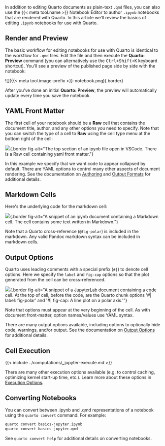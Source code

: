 In addition to editing Quarto documents as plain-text `.qmd` files, you can also use the {{< meta tool.name >}} Notebook Editor to author `.ipynb` notebooks that are rendered with Quarto. In this article we'll review the basics of editing `.ipynb` notebooks for use with Quarto.

## Render and Preview

The basic workflow for editing notebooks for use with Quarto is identical to the workflow for `.qmd` files. Edit the file and then execute the **Quarto: Preview** command (you can alternatively use the <kbd>Ctrl+Shift+K</kbd> keyboard shortcut). You'll see a preview of the published page side by side with the notebook:

![]({{< meta tool.image-prefix >}}-notebook.png){.border}

After you've done an initial **Quarto: Preview**, the preview will automatically update every time you save the notebook.

## YAML Front Matter

The first cell of your notebook should be a **Raw** cell that contains the document title, author, and any other options you need to specify. Note that you can switch the type of a cell to **Raw** using the cell type menu at the bottom right of the cell:

![](images/vscode-raw.png){.border fig-alt="The top section of an ipynb file open in VSCode. There is a Raw cell containing yaml front matter."}

In this example we specify that we want code to appear collapsed by default. There are YAML options to control many other aspects of document rendering. See the documentation on [Authoring](/docs/authoring/markdown-basics.qmd) and [Output Formats](/docs/output-formats/html-basics.qmd) for additional details.

## Markdown Cells

Here's the underlying code for the markdown cell:

![](images/vscode-markdown.png){.border fig-alt="A snippet of an ipynb document containing a Markdown cell. The cell contains some text written in Markdown."}

Note that a Quarto cross-reference (`@fig-polar`) is included in the markdown. Any valid Pandoc markdown syntax can be included in markdown cells.

## Output Options

Quarto uses leading comments with a special prefix (`#|`) to denote cell options. Here we specify the `label` and `fig-cap` options so that the plot generated from the cell can be cross-referenced.

![](images/vscode-cell-options.png){.border fig-alt="A snippet of a JupyterLab document containing a code cell. At the top of cell, before the code, are the Quarto chunk options '#| label: fig-polar' and '#| fig-cap: A line plot on a polar axis.'"}

Note that options must appear at the very beginning of the cell. As with document front-matter, option names/values use YAML syntax.

There are many output options available, including options to optionally hide code, warnings, and/or output. See the documentation on [Output Options](/docs/computations/execution-options.qmd#output-options) for additional details.

## Cell Execution

{{< include ../computations/_jupyter-execute.md >}}

There are many other execution options available (e.g. to control caching, optimizing kernel start-up time, etc.). Learn more about these options in [Execution Options](/docs/computations/execution-options.qmd).

## Converting Notebooks

You can convert between .ipynb and .qmd representations of a notebook using the `quarto convert` command. For example:

``` {.bash filename="Terminal"}
quarto convert basics-jupyter.ipynb
quarto convert basics-jupyter.qmd
```

See `quarto convert help` for additional details on converting notebooks.
